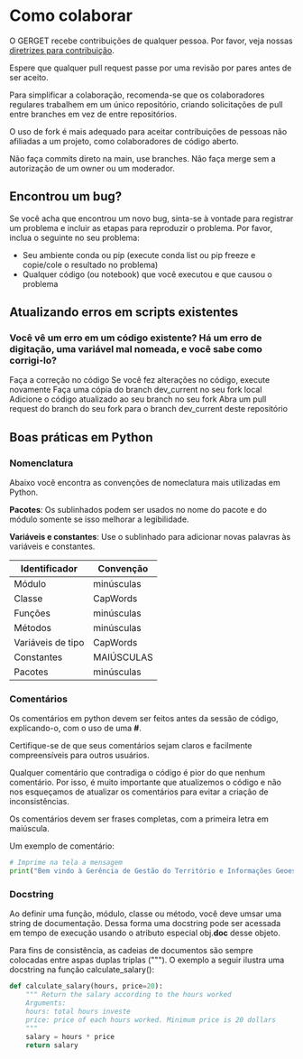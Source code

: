 # Como colaborar

O GERGET recebe contribuições de qualquer pessoa. Por favor, veja nossas [diretrizes para contribuição](https://github.com/INEA-GERGET/contributing). 

Espere que qualquer pull request passe por uma revisão por pares antes de ser aceito.

Para simplificar a colaboração, recomenda-se que os colaboradores regulares trabalhem em um único repositório, criando solicitações de pull entre branches em vez de entre repositórios.

O uso de fork é mais adequado para aceitar contribuições de pessoas não afiliadas a um projeto, como colaboradores de código aberto.

Não faça commits direto na main, use branches. Não faça merge sem a autorização de um owner ou um moderador. 

## Encontrou um bug?

Se você acha que encontrou um novo bug, sinta-se à vontade para registrar um problema e incluir as etapas para reproduzir o problema.
Por favor, inclua o seguinte no seu problema:
 - Seu ambiente conda ou pip (execute conda list ou pip freeze e copie/cole o resultado no problema)
 - Qualquer código (ou notebook) que você executou e que causou o problema

## Atualizando erros em scripts existentes

### Você vê um erro em um código existente? Há um erro de digitação, uma variável mal nomeada, e você sabe como corrigi-lo?
Faça a correção no código
Se você fez alterações no código, execute novamente
Faça uma cópia do branch dev_current no seu fork local
Adicione o código atualizado ao seu branch no seu fork
Abra um pull request do branch do seu fork para o branch dev_current deste repositório

## Boas práticas em Python

### Nomenclatura

Abaixo você encontra as convenções de nomeclatura mais utilizadas em Python.

**Pacotes**: Os sublinhados podem ser usados no nome do pacote e do módulo somente se isso melhorar a legibilidade.

**Variáveis e constantes**: Use o sublinhado para adicionar novas palavras às variáveis e constantes.

| Identificador  | Convenção |
| ------------- | ------------- |
| Módulo  | minúsculas  |
| Classe  | CapWords  |
| Funções  | minúsculas |
| Métodos  | minúsculas |
| Variáveis de tipo  | CapWords |
| Constantes  | MAIÚSCULAS |
| Pacotes  | minúsculas |

### Comentários

Os comentários em python devem ser feitos antes da sessão de código, explicando-o, com o uso de uma **#**. 

Certifique-se de que seus comentários sejam claros e facilmente compreensíveis para outros usuários.

Qualquer comentário que contradiga o código é pior do que nenhum comentário. Por isso, é muito importante que atualizemos o código e não nos esqueçamos de atualizar os comentários para evitar a criação de inconsistências. 

Os comentários devem ser frases completas, com a primeira letra em maiúscula. 

Um exemplo de comentário:

```python
# Imprime na tela a mensagem 
print("Bem vindo à Gerência de Gestão do Território e Informações Geoespaciais do INEA")
```

### Docstring

Ao definir uma função, módulo, classe ou método, você deve umsar uma string de documentação. Dessa forma uma docstring pode ser acessada em tempo de execução usando o atributo especial obj.__doc__ desse objeto.

Para fins de consistência, as cadeias de documentos são sempre colocadas entre aspas duplas triplas ("""). O exemplo a seguir ilustra uma docstring na função calculate_salary():

```python
def calculate_salary(hours, price=20):
    """ Return the salary according to the hours worked
    Arguments:
    hours: total hours investe
    price: price of each hours worked. Minimum price is 20 dollars
    """
    salary = hours * price
    return salary
```
